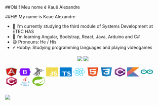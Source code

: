 ##Olá!! Meu nome é Kauê Alexandre

##Hi!! My name is Kaue Alexandre



- 🔭 I'm currently studying the third module of Systems Development at ETEC HAS
- 🌱 I’m learning Angular, Bootstrap, React, Java, Arduino and C#
- 😄 Pronouns: He / His
- ⚡ Hobby: Studying programming languages and playing videogames

<div align="center">
   <img height="180em" src="https://github-readme-stats.vercel.app/api?username=kauezin05&show_icons=true&theme=dark&include_all_commits=true&count_private=true"/>
   <img height="180em" src="https://github-readme-stats.vercel.app/api/top-langs/?username=kauezin05&layout=compact&langs_count=7&theme=dark"/>
</div>  

<div style="display: inline_block"><br>
   <img align="center" alt="Kaue-Angularjs" height="30" width="40" src="https://raw.githubusercontent.com/devicons/devicon/master/icons/angularjs/angularjs-original.svg">
   <img align="center" alt="Kaue-Boootstrap" height="30" width="40" src="https://raw.githubusercontent.com/devicons/devicon/master/icons/bootstrap/bootstrap-original.svg">
   <img align="center" alt="Kaue-SQL" height="30" width="40" src="https://raw.githubusercontent.com/devicons/devicon/master/icons/microsoftsqlserver/microsoftsqlserver-plain.svg">
   <img align="center" alt="Kaue-Js" height="30" width="40" src="https://raw.githubusercontent.com/devicons/devicon/master/icons/javascript/javascript-plain.svg">
   <img align="center" alt="Kaue-Ts" height="30" width="40" src="https://raw.githubusercontent.com/devicons/devicon/master/icons/typescript/typescript-plain.svg">
   <img align="center" alt="Kaue-React" height="30" width="40" src="https://raw.githubusercontent.com/devicons/devicon/master/icons/react/react-original.svg">
   <img align="center" alt="Kaue-HTML" height="30" width="40" src="https://raw.githubusercontent.com/devicons/devicon/master/icons/html5/html5-original.svg">
   <img align="center" alt="Kaue-CSS" height="30" width="40" src="https://raw.githubusercontent.com/devicons/devicon/master/icons/css3/css3-original.svg">
   <img align="center" alt="Kaue-Csharp" height="30" width="40" src="https://raw.githubusercontent.com/devicons/devicon/master/icons/csharp/csharp-original.svg">
   <img align="center" alt="Kaue-Kotlin" height="30" width="40" src="https://raw.githubusercontent.com/devicons/devicon/master/icons/kotlin/kotlin-original.svg">
  <img align="center" alt="Kaue-Arduino" height="30" width="40" src="https://raw.githubusercontent.com/devicons/devicon/master/icons/arduino/arduino-original.svg">
  <img align="center" alt="Kaue-Cplusplus" height="30" width="40" src="https://raw.githubusercontent.com/devicons/devicon/master/icons/cplusplus/cplusplus-original.svg">
   <img align="center" alt="Kaue-java" height="30" width="40" src="https://raw.githubusercontent.com/devicons/devicon/master/icons/java/java-original.svg">
   <img align="center" alt="Kaue-spring" height="30" width="40" src="https://raw.githubusercontent.com/devicons/devicon/master/icons/spring/spring-original.svg">
   
  
  
</div>

##

<div> 
  <a href="https://www.linkedin.com/in/kauê-alexandre-425114213/" target="_blank"><img src="https://img.shields.io/badge/-LinkedIn-%230077B5?style=for-the-badge&logo=linkedin&logoColor=white" target="_blank"></a> 
</div>

